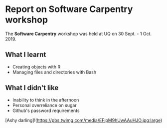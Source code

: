 # Report on Software Carpentry workshop

The **Software Carpentry** workshop was held at UQ on 30 Sept. - 1 Oct. 2019.

## What I learnt
* Creating objects with R
* Managing files and directories with Bash

## What I didn't like
* Inability to think in the afternoon
* Personal overreliance on sugar
* Github's password requirements

[Ashy darling]!(https://pbs.twimg.com/media/EFipM9hUwAAuHJO.jpg:large)